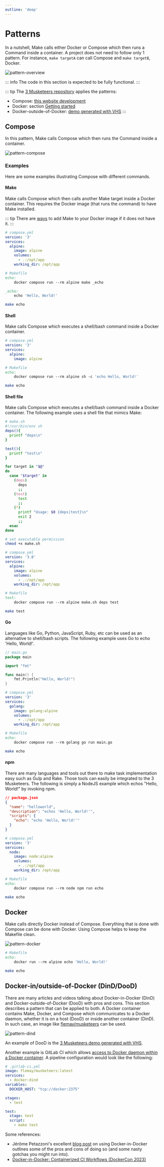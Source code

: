 ```yaml
---
outline: 'deep'
---
```


# Patterns

In a nutshell, Make calls either Docker or Compose which then runs a Command inside a container. A project does not need to follow only 1 pattern. For instance, `make targetA` can call Compose and `make targetB`, Docker.

![pattern-overview](./assets/pattern.mmd.svg)

::: info
The code in this section is expected to be fully functional.
:::

::: tip
The [3 Musketeers repository][link3MusketeersGitHub] applies the patterns:

- Compose: [this website development][link3MusketeersWebsiteDevelopment]
- Docker: section [Getting started][link3MusketeersGettingStarted]
- Docker-outside-of-Docker: [demo generated with VHS][link3MusketeersDemoCode]
:::

## Compose

In this pattern, Make calls Compose which then runs the Command inside a container.

![pattern-compose](./assets/pattern-compose.mmd.svg)

### Examples

Here are some examples illustrating Compose with different commands.

#### Make

Make calls Compose which then calls another Make target inside a Docker container. This requires the Docker image (that runs the command) to have Make installed.

::: tip
There are [ways][linkDocker] to add Make to your Docker image if it does not have it.
:::

```yaml
# compose.yml
version: '3'
services:
  alpine:
    image: alpine
    volumes:
      - .:/opt/app
    working_dir: /opt/app
```

```makefile
# Makefile
echo:
	docker compose run --rm alpine make _echo

_echo:
	echo 'Hello, World!'
```

```bash
make echo
```

#### Shell

Make calls Compose which executes a shell/bash command inside a Docker container.

```yaml
# compose.yml
version: '3'
services:
  alpine:
    image: alpine
```

```makefile
# Makefile
echo:
	docker compose run --rm alpine sh -c 'echo Hello, World!'
```

```bash
make echo
```

#### Shell file

Make calls Compose which executes a shell/bash command inside a Docker container. The following example uses a shell file that mimics Make:

```bash
# make.sh
#!/usr/bin/env sh
deps(){
  printf "deps\n"
}

test(){
  printf "test\n"
}

for target in "$@"
do
  case "$target" in
    (deps)
      deps
      ;;
    (test)
      test
      ;;
    (*)
      printf "Usage: $0 {deps|test}\n"
      exit 2
      ;;
  esac
done
```

```bash
# set executable permission
chmod +x make.sh
```

```yaml
# compose.yml
version: '3.8'
services:
  alpine:
    image: alpine
    volumes:
      - .:/opt/app
    working_dir: /opt/app
```

```makefile
# Makefile
test:
	docker compose run --rm alpine make.sh deps test
```

```bash
make test
```

#### Go

Languages like Go, Python, JavaScript, Ruby, etc can be used as an alternative to shell/bash scripts. The following example uses Go to echo 'Hello, World!'.

```go
// main.go
package main

import "fmt"

func main() {
	fmt.Println("Hello, World!")
}
```

```yaml
# compose.yml
version: '3'
services:
  golang:
    image: golang:alpine
    volumes:
      - .:/opt/app
    working_dir: /opt/app
```

```makefile
# Makefile
echo:
	docker compose run --rm golang go run main.go
```

```bash
make echo
```

#### npm

There are many languages and tools out there to make task implementation easy such as Gulp and Rake. Those tools can easily be integrated to the 3 Musketeers. The following is simply a NodeJS example which echos "Hello, World!" by invoking npm.

```json
// package.json
{
  "name": "helloworld",
  "description": "echos 'Hello, World!'",
  "scripts": {
    "echo": "echo 'Hello, World!'"
  }
}
```

```yaml
# compose.yml
version: '3'
services:
  node:
    image: node:alpine
    volumes:
      - .:/opt/app
    working_dir: /opt/app
```

```makefile
# Makefile
echo:
	docker compose run --rm node npm run echo
```

```bash
make echo
```

## Docker

Make calls directly Docker instead of Compose. Everything that is done with Compose can be done with Docker. Using Compose helps to keep the Makefile clean.

![pattern-docker](./assets/pattern-docker.mmd.svg)

```makefile
# Makefile
echo:
	docker run --rm alpine echo 'Hello, World!'
```

```bash
make echo
```

## Docker-in/outside-of-Docker (DinD/DooD)

There are many articles and videos talking about Docker-in-Docker (DinD) and Docker-outside-of-Docker (DooD) with pros and cons. This section describes a pattern that can be applied to both. A Docker container contains Make, Docker, and Compose which communicates to a Docker daemon, whether it is on a host (DooD) or inside another container (DinD). In such case, an image like [flemay/musketeers][linkMusketeersImage] can be used.

![pattern-dind](./assets/pattern-dind.mmd.svg)

An example of DooD is the [3 Musketeers demo generated with VHS][link3MusketeersDemoCode].

Another example is GitLab CI which allows [access to Docker daemon within a Docker container][linkGitLabDinD]. A pipeline configuration would look like the following:

```yaml
# .gitlab-ci.yml
image: flemay/musketeers:latest
services:
  - docker:dind
variables:
  DOCKER_HOST: "tcp://docker:2375"

stages:
  - test

test:
  stage: test
  script:
    - make test
```

Some references:

- Jérôme Petazzoni's excellent [blog post][linkDinD] on using Docker-in-Docker outlines some of the pros and cons of doing so (and some nasty gotchas you might run into).
- [Docker-in-Docker: Containerized CI Workflows (DockerCon 2023)][linkDinDDockerCon]


[link3MusketeersDemoCode]: https://github.com/flemay/3musketeers/tree/main/demo
[link3MusketeersGettingStarted]: https://github.com/flemay/3musketeers?tab=readme-ov-file#getting-started
[link3MusketeersGitHub]: https://github.com/flemay/3musketeers
[link3MusketeersWebsiteDevelopment]: https://github.com/flemay/3musketeers?tab=readme-ov-file#3-musketeers-website-development
[linkDinDDockerCon]: https://www.youtube.com/watch?v=JyEwKm-OfxA
[linkDinD]: https://jpetazzo.github.io/2015/09/03/do-not-use-docker-in-docker-for-ci/
[linkDocker]: docker
[linkGitLabDinD]: https://docs.gitlab.com/ee/ci/docker/using_docker_build.html
[linkMusketeersImage]: https://cloud.docker.com/u/flemay/repository/docker/flemay/musketeers
